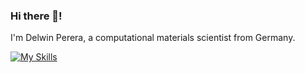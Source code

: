 ### Hi there 👋!

I'm Delwin Perera, a computational materials scientist from Germany.

[![My Skills](https://skillicons.dev/icons?i=arch,bash,c,git,github,latex,linux,neovim,py,vim,vscode)](https://skillicons.dev)